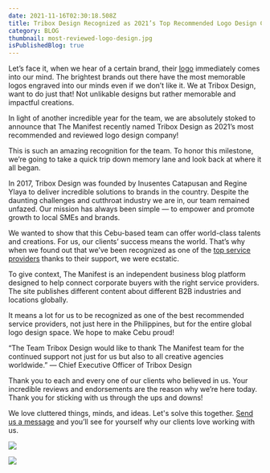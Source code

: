```yaml
---
date: 2021-11-16T02:30:18.508Z
title: Tribox Design Recognized as 2021’s Top Recommended Logo Design Company
category: BLOG
thumbnail: most-reviewed-logo-design.jpg
isPublishedBlog: true
---
```

<!--StartFragment-->

Let’s face it, when we hear of a certain brand, their [logo](https://99designs.com/blog/trends/logo-design-trends/) immediately comes into our mind. The brightest brands out there have the most memorable logos engraved into our minds even if we don’t like it. We at Tribox Design, want to do just that! Not unlikable designs but rather memorable and impactful creations.

In light of another incredible year for the team, we are absolutely stoked to announce that The Manifest recently named Tribox Design as 2021’s most recommended and reviewed logo design company!

<!--EndFragment-->

<!--StartFragment-->

This is such an amazing recognition for the team. To honor this milestone, we’re going to take a quick trip down memory lane and look back at where it all began.

In 2017, Tribox Design was founded by Inusentes Catapusan and Regine Ylaya to deliver incredible solutions to brands in the country. Despite the daunting challenges and cutthroat industry we are in, our team remained unfazed. Our mission has always been simple — to empower and promote growth to local SMEs and brands.

<!--EndFragment-->

<!--StartFragment-->

We wanted to show that this Cebu-based team can offer world-class talents and creations. For us, our clients’ success means the world. That’s why when we found out that we’ve been recognized as one of the [top service providers](https://themanifest.com/logo-design/agencies#most-reviewed) thanks to their support, we were ecstatic.

To give context, The Manifest is an independent business blog platform designed to help connect corporate buyers with the right service providers. The site publishes different content about different B2B industries and locations globally.

It means a lot for us to be recognized as one of the best recommended service providers, not just here in the Philippines, but for the entire global logo design space. We hope to make Cebu proud!

“The Team Tribox Design would like to thank The Manifest team for the continued support not just for us but also to all creative agencies worldwide.” — Chief Executive Officer of Tribox Design

Thank you to each and every one of our clients who believed in us. Your incredible reviews and endorsements are the reason why we’re here today. Thank you for sticking with us through the ups and downs!

We love cluttered things, minds, and ideas. Let's solve this together. [Send us a message](https://triboxdesign.com/contact/) and you’ll see for yourself why our clients love working with us. 

<!--EndFragment-->



![](7-mark-of-anacco-tribox-design.jpg)

![](artboard-1.png)

```

```